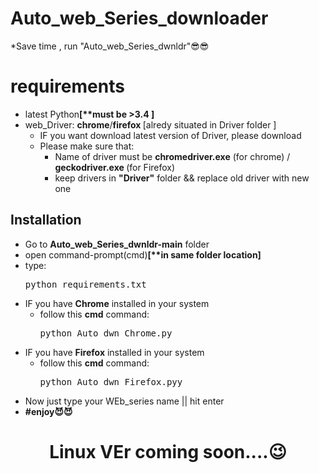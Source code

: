# Auto_web_Series_downloader
*Save time , run "Auto_web_Series_dwnldr"😎😎

# requirements
<ul>
<li>latest Python<strong>[**must be >3.4 ]</strong><br>
<li>web_Driver: <strong>chrome</strong>/<strong>firefox </strong>[alredy situated in Driver folder ]
  <ul>
    <li>IF you want download latest version of Driver, please download <br>
      <li>Please make sure that:
      <ul>
        <li>Name of driver must be <strong>chromedriver.exe</strong> (for chrome) /<strong> geckodriver.exe </strong>(for Firefox)
        <li>keep drivers in <strong>"Driver"</strong> folder && replace old driver with new one
        </ul>
    </ul>
  
</ul>


## Installation
<ul>
<li>Go to <strong>Auto_web_Series_dwnldr-main</strong> folder<br>
<li>open command-prompt(cmd)<strong>[**in same folder location]</strong><br>
  <li>type:<br>
  <pre>python requirements.txt</pre>
  <li>IF you have <strong>Chrome</strong> installed in your system<br>
  <ul>
    <li>follow this <strong>cmd</strong> command:<br>
    <pre>python Auto_dwn_Chrome.py</pre>
    </ul>
  <li>IF you have <strong>Firefox</strong> installed in your system<br>
  <ul>
    <li>follow this <strong>cmd</strong> command:<br>
    <pre>python Auto_dwn_Firefox.pyy</pre>
    </ul>
<li>Now just type your WEb_series name || hit enter<br>
  <li><Strong>#enjoy😈😈</strong>
</ul>

<h1 align="center">Linux VEr coming soon....😉</h1>
